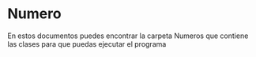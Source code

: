 # Numero
En estos documentos puedes encontrar la carpeta Numeros que contiene las clases para que puedas ejecutar el programa 
